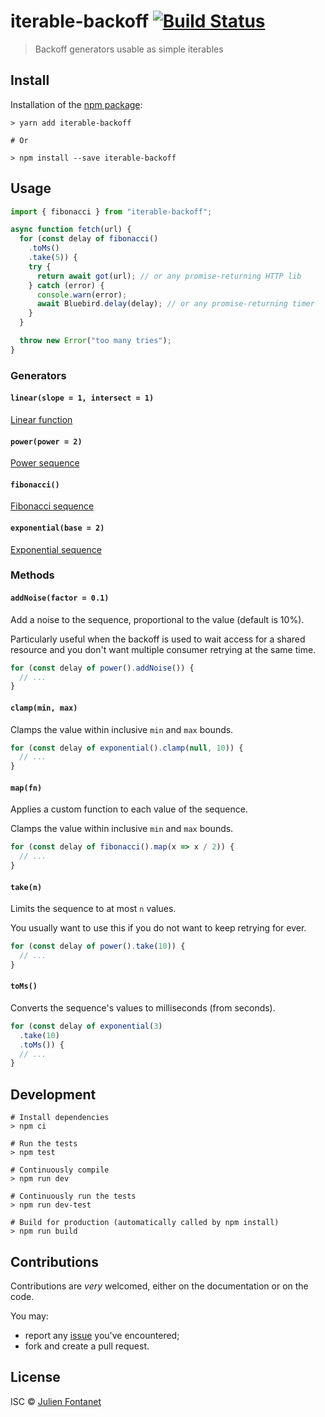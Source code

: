 # iterable-backoff [![Build Status](https://travis-ci.org/JsCommunity/iterable-backoff.png?branch=master)](https://travis-ci.org/JsCommunity/iterable-backoff)

> Backoff generators usable as simple iterables

## Install

Installation of the [npm package](https://npmjs.org/package/iterable-backoff):

```
> yarn add iterable-backoff

# Or

> npm install --save iterable-backoff
```

## Usage

```js
import { fibonacci } from "iterable-backoff";

async function fetch(url) {
  for (const delay of fibonacci()
    .toMs()
    .take(5)) {
    try {
      return await got(url); // or any promise-returning HTTP lib
    } catch (error) {
      console.warn(error);
      await Bluebird.delay(delay); // or any promise-returning timer
    }
  }

  throw new Error("too many tries");
}
```

### Generators

#### `linear(slope = 1, intersect = 1)`

[Linear function](<https://en.wikipedia.org/wiki/Linear_function_(calculus)>)

#### `power(power = 2)`

[Power sequence](https://en.wikipedia.org/wiki/Power_function)

#### `fibonacci()`

[Fibonacci sequence](https://en.wikipedia.org/wiki/Fibonacci_number)

#### `exponential(base = 2)`

[Exponential sequence](https://en.wikipedia.org/wiki/Exponential_function)

### Methods

#### `addNoise(factor = 0.1)`

Add a noise to the sequence, proportional to the value (default is
10%).

Particularly useful when the backoff is used to wait access for a
shared resource and you don't want multiple consumer retrying at the
same time.

```js
for (const delay of power().addNoise()) {
  // ...
}
```

#### `clamp(min, max)`

Clamps the value within inclusive `min` and `max` bounds.

```js
for (const delay of exponential().clamp(null, 10)) {
  // ...
}
```

#### `map(fn)`

Applies a custom function to each value of the sequence.

Clamps the value within inclusive `min` and `max` bounds.

```js
for (const delay of fibonacci().map(x => x / 2)) {
  // ...
}
```

#### `take(n)`

Limits the sequence to at most `n` values.

You usually want to use this if you do not want to keep retrying for
ever.

```js
for (const delay of power().take(10)) {
  // ...
}
```

#### `toMs()`

Converts the sequence's values to milliseconds (from seconds).

```js
for (const delay of exponential(3)
  .take(10)
  .toMs()) {
  // ...
}
```

## Development

```
# Install dependencies
> npm ci

# Run the tests
> npm test

# Continuously compile
> npm run dev

# Continuously run the tests
> npm run dev-test

# Build for production (automatically called by npm install)
> npm run build
```

## Contributions

Contributions are _very_ welcomed, either on the documentation or on
the code.

You may:

- report any [issue](https://github.com/JsCommunity/iterable-backoff/issues)
  you've encountered;
- fork and create a pull request.

## License

ISC © [Julien Fontanet](https://github.com/julien-f)
